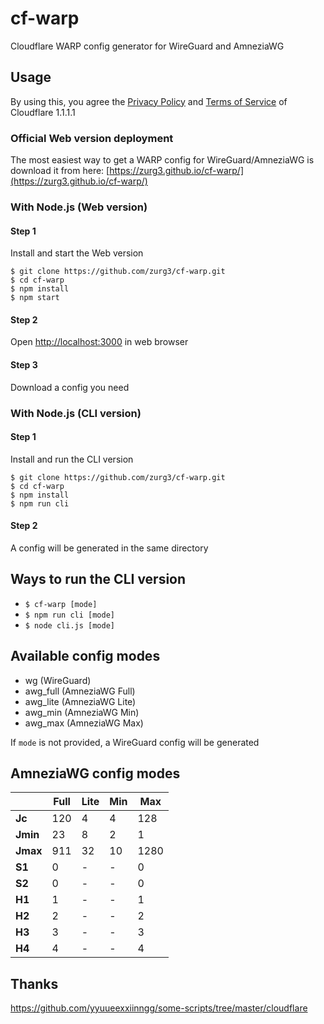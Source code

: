 # cf-warp

Cloudflare WARP config generator for WireGuard and AmneziaWG

## Usage

By using this, you agree the [Privacy Policy](https://www.cloudflare.com/application/privacypolicy/) and [Terms of Service](https://www.cloudflare.com/application/terms/) of Cloudflare 1.1.1.1

### Official Web version deployment

The most easiest way to get a WARP config for WireGuard/AmneziaWG is download it from here: [https://zurg3.github.io/cf-warp/](https://zurg3.github.io/cf-warp/)

### With Node.js (Web version)

#### Step 1

Install and start the Web version

```
$ git clone https://github.com/zurg3/cf-warp.git
$ cd cf-warp
$ npm install
$ npm start
```

#### Step 2

Open [http://localhost:3000](http://localhost:3000) in web browser

#### Step 3

Download a config you need

### With Node.js (CLI version)

#### Step 1

Install and run the CLI version

```
$ git clone https://github.com/zurg3/cf-warp.git
$ cd cf-warp
$ npm install
$ npm run cli
```

#### Step 2

A config will be generated in the same directory

## Ways to run the CLI version

- `$ cf-warp [mode]`
- `$ npm run cli [mode]`
- `$ node cli.js [mode]`

## Available config modes

- wg (WireGuard)
- awg_full (AmneziaWG Full)
- awg_lite (AmneziaWG Lite)
- awg_min (AmneziaWG Min)
- awg_max (AmneziaWG Max)

If `mode` is not provided, a WireGuard config will be generated

## AmneziaWG config modes

|          | Full   | Lite   | Min   | Max    |
| -------- | ------ | ------ | ----- | ------ |
| **Jc**   | 120    | 4      | 4     | 128    |
| **Jmin** | 23     | 8      | 2     | 1      |
| **Jmax** | 911    | 32     | 10    | 1280   |
| **S1**   | 0      | -      | -     | 0      |
| **S2**   | 0      | -      | -     | 0      |
| **H1**   | 1      | -      | -     | 1      |
| **H2**   | 2      | -      | -     | 2      |
| **H3**   | 3      | -      | -     | 3      |
| **H4**   | 4      | -      | -     | 4      |

## Thanks

https://github.com/yyuueexxiinngg/some-scripts/tree/master/cloudflare
